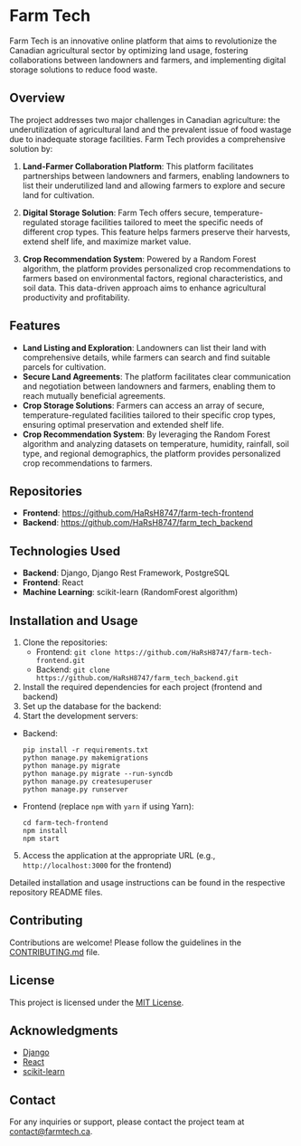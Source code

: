 # Farm Tech

Farm Tech is an innovative online platform that aims to revolutionize the Canadian agricultural sector by optimizing land usage, fostering collaborations between landowners and farmers, and implementing digital storage solutions to reduce food waste.

## Overview

The project addresses two major challenges in Canadian agriculture: the underutilization of agricultural land and the prevalent issue of food wastage due to inadequate storage facilities. Farm Tech provides a comprehensive solution by:

1. **Land-Farmer Collaboration Platform**: This platform facilitates partnerships between landowners and farmers, enabling landowners to list their underutilized land and allowing farmers to explore and secure land for cultivation.

2. **Digital Storage Solution**: Farm Tech offers secure, temperature-regulated storage facilities tailored to meet the specific needs of different crop types. This feature helps farmers preserve their harvests, extend shelf life, and maximize market value.

3. **Crop Recommendation System**: Powered by a Random Forest algorithm, the platform provides personalized crop recommendations to farmers based on environmental factors, regional characteristics, and soil data. This data-driven approach aims to enhance agricultural productivity and profitability.

## Features

- **Land Listing and Exploration**: Landowners can list their land with comprehensive details, while farmers can search and find suitable parcels for cultivation.
- **Secure Land Agreements**: The platform facilitates clear communication and negotiation between landowners and farmers, enabling them to reach mutually beneficial agreements.
- **Crop Storage Solutions**: Farmers can access an array of secure, temperature-regulated facilities tailored to their specific crop types, ensuring optimal preservation and extended shelf life.
- **Crop Recommendation System**: By leveraging the Random Forest algorithm and analyzing datasets on temperature, humidity, rainfall, soil type, and regional demographics, the platform provides personalized crop recommendations to farmers.

## Repositories

- **Frontend**: https://github.com/HaRsH8747/farm-tech-frontend
- **Backend**: https://github.com/HaRsH8747/farm_tech_backend

## Technologies Used

- **Backend**: Django, Django Rest Framework, PostgreSQL
- **Frontend**: React
- **Machine Learning**: scikit-learn (RandomForest algorithm)

## Installation and Usage

1. Clone the repositories:
   - Frontend: `git clone https://github.com/HaRsH8747/farm-tech-frontend.git`
   - Backend: `git clone https://github.com/HaRsH8747/farm_tech_backend.git`
2. Install the required dependencies for each project (frontend and backend)
3. Set up the database for the backend:
4. Start the development servers:
- Backend:
  ```
  pip install -r requirements.txt
  python manage.py makemigrations
  python manage.py migrate
  python manage.py migrate --run-syncdb
  python manage.py createsuperuser
  python manage.py runserver
  ```
- Frontend (replace `npm` with `yarn` if using Yarn):
  ```
  cd farm-tech-frontend
  npm install
  npm start
  ```
5. Access the application at the appropriate URL (e.g., `http://localhost:3000` for the frontend)

Detailed installation and usage instructions can be found in the respective repository README files.

## Contributing

Contributions are welcome! Please follow the guidelines in the [CONTRIBUTING.md](CONTRIBUTING.md) file.

## License

This project is licensed under the [MIT License](LICENSE).

## Acknowledgments

- [Django](https://www.djangoproject.com/)
- [React](https://reactjs.org/)
- [scikit-learn](https://scikit-learn.org/)

## Contact

For any inquiries or support, please contact the project team at [contact@farmtech.ca](mailto:contact@farmtech.ca).
